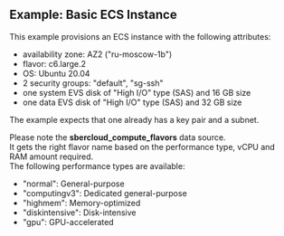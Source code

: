 ## Example: Basic ECS Instance

This example provisions an ECS instance with the following attributes:
- availability zone: AZ2 ("ru-moscow-1b")
- flavor: c6.large.2
- OS: Ubuntu 20.04
- 2 security groups: "default", "sg-ssh"
- one system EVS disk of "High I/O" type (SAS) and 16 GB size
- one data EVS disk of "High I/O" type (SAS) and 32 GB size

The example expects that one already has a key pair and a subnet.  

Please note the **sbercloud_compute_flavors** data source.  
It gets the right flavor name based on the performance type, vCPU and RAM amount required.  
The following performance types are available:
- "normal": General-purpose
- "computingv3": Dedicated general-purpose
- "highmem": Memory-optimized
- "diskintensive": Disk-intensive
- "gpu": GPU-accelerated

